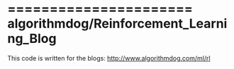 ======================
algorithmdog/Reinforcement_Learning_Blog
======================

This code is written for the blogs: http://www.algorithmdog.com/ml/rl

